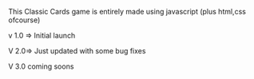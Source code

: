 This Classic Cards game is entirely made using javascript (plus html,css ofcourse)

v 1.0 => Initial launch

V 2.0=> Just updated with some bug fixes

V 3.0 coming soons
